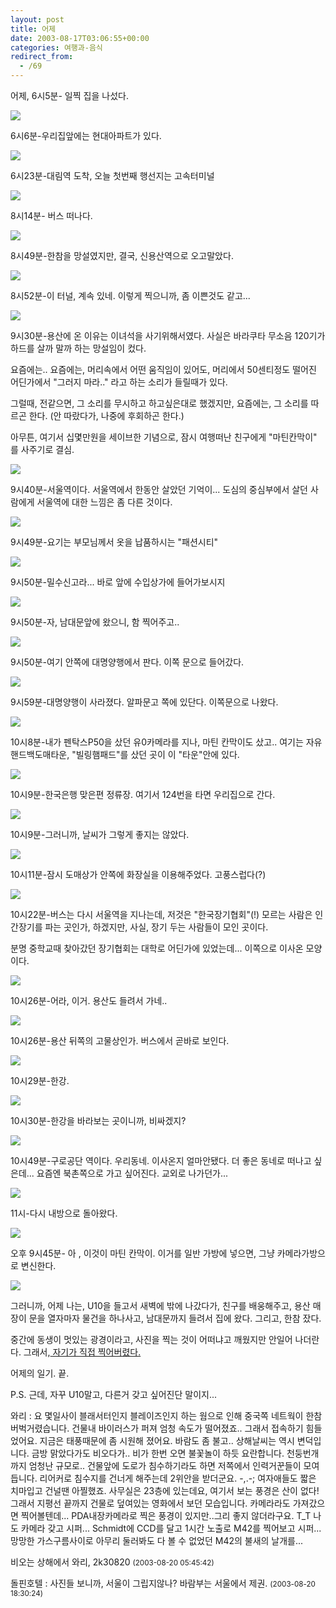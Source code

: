 ```yaml
---
layout: post
title: 어제
date: 2003-08-17T03:06:55+00:00
categories: 여행과-음식
redirect_from:
  - /69
---
```


어제, 6시5분- 일찍 집을 나섰다.

![ ](/assets/media/logs_archives_DSC01380.jpg)

6시6분-우리집앞에는 현대아파트가 있다.

![ ](/assets/media/logs_archives_DSC01381.jpg)

6시23분-대림역 도착, 오늘 첫번째 행선지는 고속터미널

![ ](/assets/media/logs_archives_DSC01386.jpg)

8시14분- 버스 떠나다.

![ ](/assets/media/logs_archives_DSC01389.jpg)

8시49분-한참을 망설였지만, 결국, 신용산역으로 오고말았다.

![ ](/assets/media/logs_archives_DSC01390.jpg)

8시52분-이 터널, 계속 있네. 이렇게 찍으니까, 좀 이쁜것도 같고...

![ ](/assets/media/logs_archives_DSC01391.jpg)

9시30분-용산에 온 이유는 이녀석을 사기위해서였다. 사실은 바라쿠타 무소음 120기가 하드를 살까 말까 하는 망설임이 컸다.

요즘에는.. 요즘에는, 머리속에서 어떤 움직임이 있어도, 머리에서 50센티정도 떨어진 어딘가에서 "그러지 마라.." 라고 하는 소리가 들릴때가 있다.

그럴때, 전같으면, 그 소리를 무시하고 하고싶은대로 했겠지만, 요즘에는, 그 소리를 따르곤 한다. (안 따랐다가, 나중에 후회하곤 한다.)

아무튼, 여기서 십몇만원을 세이브한 기념으로, 잠시 여행떠난 친구에게 "마틴칸막이" 를 사주기로 결심.

![ ](/assets/media/logs_archives_DSC01394.jpg)

9시40분-서울역이다. 서울역에서 한동안 살았던 기억이... 도심의 중심부에서 살던 사람에게 서울역에 대한 느낌은 좀 다른 것이다.

![ ](/assets/media/logs_archives_DSC01395.jpg)

9시49분-요기는 부모님께서 옷을 납품하시는 "패션시티"

![ ](/assets/media/logs_archives_DSC01397.jpg)

9시50분-밀수신고라... 바로 앞에 수입상가에 들어가보시지

![ ](/assets/media/logs_archives_DSC01398.jpg)

9시50분-자, 남대문앞에 왔으니, 함 찍어주고..

![ ](/assets/media/logs_archives_DSC01400.jpg)

9시50분-여기 안쪽에 대명양행에서 판다. 이쪽 문으로 들어갔다.

![ ](/assets/media/logs_archives_DSC01401.jpg)

9시59분-대명양행이 사라졌다. 알파문고 쪽에 있단다. 이쪽문으로 나왔다.

![ ](/assets/media/logs_archives_DSC01402.jpg)

10시8분-내가 펜탁스P50을 샀던 유0카메라를 지나, 마틴 칸막이도 샀고.. 여기는 자유핸드백도매타운, "빌링햄패드"를 샀던 곳이 이 "타운"안에 있다.

![ ](/assets/media/logs_archives_DSC01403.jpg)

10시9분-한국은행 맞은편 정류장. 여기서 124번을 타면 우리집으로 간다.

![ ](/assets/media/logs_archives_DSC01405.jpg)

10시9분-그러니까, 날씨가 그렇게 좋지는 않았다.

![ ](/assets/media/logs_archives_DSC01406.jpg)

10시11분-잠시 도매상가 안쪽에 화장실을 이용해주었다. 고풍스럽다(?)

![ ](/assets/media/logs_archives_DSC01407.jpg)

10시22분-버스는 다시 서울역을 지나는데, 저것은 "한국장기협회"(!) 모르는 사람은 인간장기를 파는 곳인가, 하겠지만, 사실, 장기 두는 사람들이 모인 곳이다.

분명 중학교때 찾아갔던 장기협회는 대학로 어딘가에 있었는데... 이쪽으로 이사온 모양이다.

![ ](/assets/media/logs_archives_DSC01412.jpg)

10시26분-어라, 이거. 용산도 들려서 가네..

![ ](/assets/media/logs_archives_DSC01414.jpg)

10시26분-용산 뒤쪽의 고물상인가. 버스에서 곧바로 보인다.

![ ](/assets/media/logs_archives_DSC01416.jpg)

10시29분-한강.

![ ](/assets/media/logs_archives_DSC01418.jpg)

10시30분-한강을 바라보는 곳이니까, 비싸겠지?

![ ](/assets/media/logs_archives_DSC01420.jpg)

10시49분-구로공단 역이다. 우리동네. 이사온지 얼마안됐다. 더 좋은 동네로 떠나고 싶은데... 요즘엔 북촌쪽으로 가고 싶어진다. 교외로 나가던가...

![ ](/assets/media/logs_archives_DSC01430.jpg)

11시-다시 내방으로 돌아왔다.

![ ](/assets/media/logs_archives_DSC01432.jpg)

오후 9시45분- 아 , 이것이 마틴 칸막이. 이거를 일반 가방에 넣으면, 그냥 카메라가방으로 변신한다.

![ ](/assets/media/logs_archives_DSC01438.jpg)

그러니까, 어제 나는, U10을 들고서 새벽에 밖에 나갔다가, 친구를 배웅해주고, 용산 매장이 문을 열자마자 물건을 하나사고, 남대문까지 들려서 집에 왔다. 그리고, 한참 잤다.

중간에 동생이 멋있는 광경이라고, 사진을 찍는 것이 어떠냐고 깨웠지만 안일어 나더란다. 그래서,<a href="http://jinto.pe.kr/68"> 자기가 직접 찍어버렸다.</a>

어제의 일기. 끝.

P.S. 근데, 자꾸 U10말고, 다른거 갖고 싶어진단 말이지...
<div id=comments>
<div class=comment>
<!--- cmt:144 --->
<!--- mail: --->
<!--- parent:0 --->
와리 : 
요 몇일사이 블래서터인지 블레이즈인지 하는 웜으로 인해
중국쪽 네트웍이 한참 버벅거렸습니다.
건물내 바이러스가 퍼져 엄청 속도가 떨어졌죠..
그래서 접속하기 힘들었어요.
지금은 태풍때문에 좀 시원해 졌어요. 바람도 좀 불고..
상해날씨는 역시 변덕입니다. 금방 맑았다가도 비오다가..
비가 한번 오면 불꽃놀이 하듯 요란합니다. 천둥번개까지 엄청난 규모로..
건물앞에 도로가 침수하기라도 하면 저쪽에서 인력거꾼들이 모여듭니다.
리어커로 침수지를 건너게 해주는데 2위안을 받더군요. -,.-;
여자애들도 짧은 치마입고 건널땐 아찔했죠.
사무실은 23층에 있는데요, 여기서 보는 풍경은 산이 없다!
그래서 지평선 끝까지 건물로 덮여있는 영화에서 보던 모습입니다.
카메라라도 가져갔으면 찍어볼텐데... PDA내장카메라로 찍은 풍경이 있지만..그리 좋지 않더라구요. T_T
나도 카메라 갖고 시퍼... Schmidt에 CCD를 달고 1시간 노출로 M42를 찍어보고 시퍼... 
망망한 가스구름사이로 아무리 둘러봐도 다 볼 수 없었던 M42의 불새의 날개를...

비오는 상해에서 와리, 2k30820
 <small>(2003-08-20 05:45:42)</small>
</div>
<div class=comment>
<!--- cmt:145 --->
<!--- mail: --->
<!--- parent:0 --->
돌핀호텔 : 
사진들 보니까, 서울이 그립지않나?
바람부는 서울에서 제권.
 <small>(2003-08-20 18:30:24)</small>
</div>
</div>
